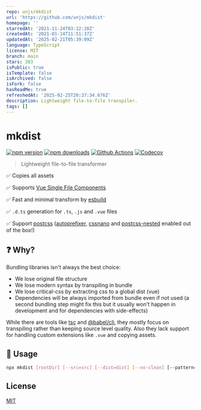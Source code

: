 ```yaml
---
repo: unjs/mkdist
url: 'https://github.com/unjs/mkdist'
homepage: ''
starredAt: '2021-11-24T03:22:28Z'
createdAt: '2021-01-14T11:51:37Z'
updatedAt: '2025-02-21T05:39:09Z'
language: TypeScript
license: MIT
branch: main
stars: 383
isPublic: true
isTemplate: false
isArchived: false
isFork: false
hasReadMe: true
refreshedAt: '2025-02-25T20:37:34.676Z'
description: Lightweight file-to-file transpiler.
tags: []
---
```


# mkdist

[![npm version][npm-version-src]][npm-version-href]
[![npm downloads][npm-downloads-src]][npm-downloads-href]
[![Github Actions][github-actions-src]][github-actions-href]
[![Codecov][codecov-src]][codecov-href]

<!-- ![...](.github/banner.svg) -->

> Lightweight file-to-file transformer

✅ Copies all assets

✅ Supports [Vue Single File Components](https://vuejs.org/v2/guide/single-file-components.html)

✅ Fast and minimal transform by [esbuild](https://github.com/evanw/esbuild)

✅ `.d.ts` generation for `.ts`, `.js` and `.vue` files

✅ Support [postcss](https://postcss.org/) ([autoprefixer](https://github.com/postcss/autoprefixer), [cssnano](https://cssnano.co/) and [postcss-nested](https://www.npmjs.com/package/postcss-nested) enabled out of the box!)

## ❓ Why?

Bundling libraries isn't always the best choice:

- We lose original file structure
- We lose modern syntax by transpiling in bundle
- We lose critical-css by extracting css to a global dist (vue)
- Dependencies will be always imported from bundle even if not used (a second bundling step might fix this but it usually won't happen in development and for dependencies with side-effects)

While there are tools like [tsc](https://www.typescriptlang.org/docs/handbook/compiler-options.html) and [@babel/cli](https://babeljs.io/docs/en/babel-cli), they mostly focus on transpiling rather than keeping source level quality. Also they lack support for handling custom extensions like `.vue` and copying assets.

## 🚀 Usage

```bash
npx mkdist [rootDir] [--src=src] [--dist=dist] [--no-clean] [--pattern=glob [--pattern=more-glob]] [--format=cjs|esm] [-d|--declaration] [--ext=mjs|js|ts]
```

## License

[MIT](./LICENSE)

<!-- Badges -->

[npm-version-src]: https://img.shields.io/npm/v/mkdist?style=flat-square
[npm-version-href]: https://npmjs.com/package/mkdist
[npm-downloads-src]: https://img.shields.io/npm/dm/mkdist?style=flat-square
[npm-downloads-href]: https://npmjs.com/package/mkdist
[github-actions-src]: https://img.shields.io/github/actions/workflow/status/unjs/mkdist/ci.yml?branch=main&style=flat-square
[github-actions-href]: https://github.com/unjs/mkdist/actions?query=workflow%3Aci
[codecov-src]: https://img.shields.io/codecov/c/gh/unjs/mkdist/main?style=flat-square
[codecov-href]: https://codecov.io/gh/unjs/mkdist
